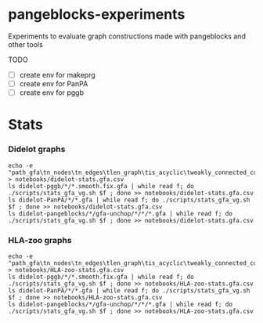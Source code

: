 # pangeblocks-experiments
Experiments to evaluate graph constructions made with pangeblocks and other tools

TODO
- [ ] create env for makeprg
- [ ] create env for PanPA
- [ ] create env for pggb

# Stats
### Didelot graphs
```
echo -e "path_gfa\tn_nodes\tn_edges\tlen_graph\tis_acyclic\tweakly_connected_components" > notebooks/didelot-stats.gfa.csv
ls didelot-pggb/*/*.smooth.fix.gfa | while read f; do ./scripts/stats_gfa_vg.sh $f ; done >> notebooks/didelot-stats.gfa.csv
ls didelot-PanPA/*/*.gfa | while read f; do ./scripts/stats_gfa_vg.sh $f ; done >> notebooks/didelot-stats.gfa.csv
ls didelot-pangeblocks/*/gfa-unchop/*/*/*.gfa | while read f; do ./scripts/stats_gfa_vg.sh $f ; done >> notebooks/didelot-stats.gfa.csv
```

### HLA-zoo graphs
```
echo -e "path_gfa\tn_nodes\tn_edges\tlen_graph\tis_acyclic\tweakly_connected_components" > notebooks/HLA-zoo-stats.gfa.csv
ls didelot-pggb/*/*.smooth.fix.gfa | while read f; do ./scripts/stats_gfa_vg.sh $f ; done >> notebooks/HLA-zoo-stats.gfa.csv
ls didelot-PanPA/*/*.gfa | while read f; do ./scripts/stats_gfa_vg.sh $f ; done >> notebooks/HLA-zoo-stats.gfa.csv
ls didelot-pangeblocks/*/gfa-unchop/*/*/*.gfa | while read f; do ./scripts/stats_gfa_vg.sh $f ; done >> notebooks/HLA-zoo-stats.gfa.csv
```